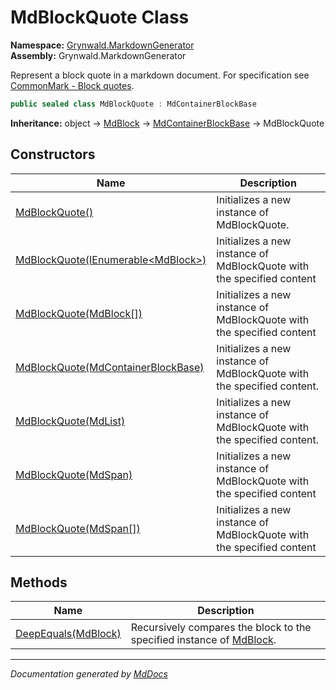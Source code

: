 ﻿<!--  
  <auto-generated>   
    The contents of this file were generated by a tool.  
    Changes to this file may be list if the file is regenerated  
  </auto-generated>   
-->

# MdBlockQuote Class

**Namespace:** [Grynwald.MarkdownGenerator](../index.md)  
**Assembly:** Grynwald.MarkdownGenerator

Represent a block quote in a markdown document. For specification see [CommonMark \- Block quotes](https://spec.commonmark.org/0.28/#block-quotes).

```csharp
public sealed class MdBlockQuote : MdContainerBlockBase
```

**Inheritance:** object → [MdBlock](../MdBlock/index.md) → [MdContainerBlockBase](../MdContainerBlockBase/index.md) → MdBlockQuote

## Constructors

| Name                                                                                         | Description                                                            |
| -------------------------------------------------------------------------------------------- | ---------------------------------------------------------------------- |
| [MdBlockQuote()](constructors/index.md#mdblockquote)                                         | Initializes a new instance of MdBlockQuote.                            |
| [MdBlockQuote(IEnumerable\<MdBlock\>)](constructors/index.md#mdblockquoteienumerablemdblock) | Initializes a new instance of MdBlockQuote with the specified content  |
| [MdBlockQuote(MdBlock\[\])](constructors/index.md#mdblockquotemdblock)                       | Initializes a new instance of MdBlockQuote with the specified content  |
| [MdBlockQuote(MdContainerBlockBase)](constructors/index.md#mdblockquotemdcontainerblockbase) | Initializes a new instance of MdBlockQuote with the specified content. |
| [MdBlockQuote(MdList)](constructors/index.md#mdblockquotemdlist)                             | Initializes a new instance of MdBlockQuote with the specified content. |
| [MdBlockQuote(MdSpan)](constructors/index.md#mdblockquotemdspan)                             | Initializes a new instance of MdBlockQuote with the specified content  |
| [MdBlockQuote(MdSpan\[\])](constructors/index.md#mdblockquotemdspan)                         | Initializes a new instance of MdBlockQuote with the specified content  |

## Methods

| Name                                         | Description                                                                                 |
| -------------------------------------------- | ------------------------------------------------------------------------------------------- |
| [DeepEquals(MdBlock)](methods/DeepEquals.md) | Recursively compares the block to the specified instance of [MdBlock](../MdBlock/index.md). |

___

*Documentation generated by [MdDocs](https://github.com/ap0llo/mddocs)*
